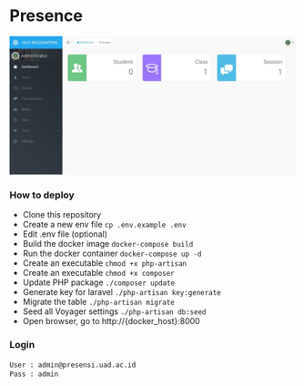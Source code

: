# Presence
![Overview](overview.jpg)

### How to deploy
* Clone this repository
* Create a new env file `cp .env.example .env`
* Edit .env file (optional)
* Build the docker image `docker-compose build`
* Run the docker container `docker-compose up -d`
* Create an executable `chmod +x php-artisan`
* Create an executable `chmod +x composer`
* Update PHP package `./composer update`
* Generate key for laravel `./php-artisan key:generate`
* Migrate the table `./php-artisan migrate`
* Seed all Voyager settings `./php-artisan db:seed`
* Open browser, go to http://{docker_host}:8000

### Login
```
User : admin@presensi.uad.ac.id
Pass : admin
```